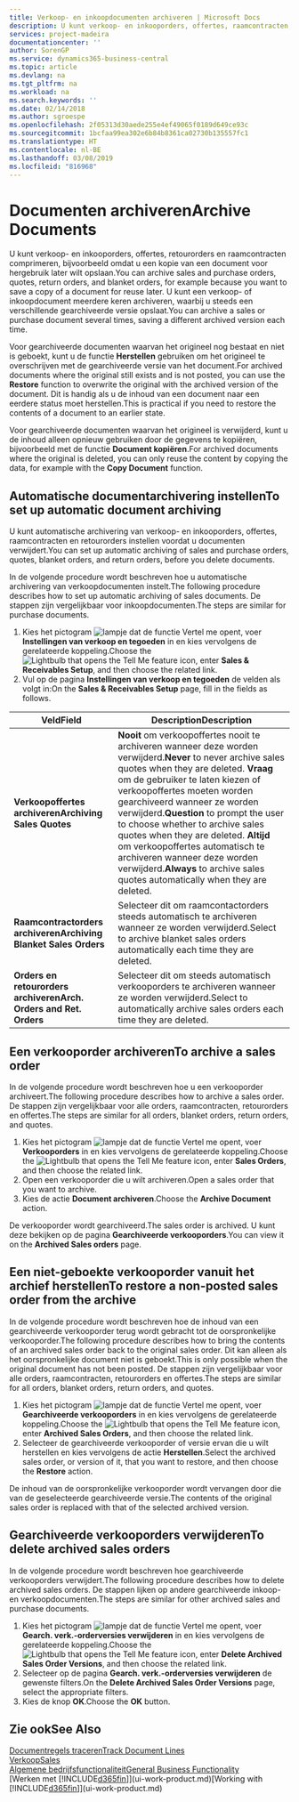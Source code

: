 ```yaml
---
title: Verkoop- en inkoopdocumenten archiveren | Microsoft Docs
description: U kunt verkoop- en inkooporders, offertes, raamcontracten, retourorders en raamcontracten archiveren en u kunt het gearchiveerde document gebruiken om het document waaruit het is gearchiveerd, opnieuw te maken.
services: project-madeira
documentationcenter: ''
author: SorenGP
ms.service: dynamics365-business-central
ms.topic: article
ms.devlang: na
ms.tgt_pltfrm: na
ms.workload: na
ms.search.keywords: ''
ms.date: 02/14/2018
ms.author: sgroespe
ms.openlocfilehash: 2f05313d30aede255e4ef49065f0189d649ce93c
ms.sourcegitcommit: 1bcfaa99ea302e6b84b8361ca02730b135557fc1
ms.translationtype: HT
ms.contentlocale: nl-BE
ms.lasthandoff: 03/08/2019
ms.locfileid: "816968"
---
```

# <a name="archive-documents"></a><span data-ttu-id="54669-103">Documenten archiveren</span><span class="sxs-lookup"><span data-stu-id="54669-103">Archive Documents</span></span>
<span data-ttu-id="54669-104">U kunt verkoop- en inkooporders, offertes, retourorders en raamcontracten comprimeren, bijvoorbeeld omdat u een kopie van een document voor hergebruik later wilt opslaan.</span><span class="sxs-lookup"><span data-stu-id="54669-104">You can archive sales and purchase orders, quotes, return orders, and blanket orders, for example because you want to save a copy of a document for reuse later.</span></span> <span data-ttu-id="54669-105">U kunt een verkoop- of inkoopdocument meerdere keren archiveren, waarbij u steeds een verschillende gearchiveerde versie opslaat.</span><span class="sxs-lookup"><span data-stu-id="54669-105">You can archive a sales or purchase document several times, saving a different archived version each time.</span></span>

<span data-ttu-id="54669-106">Voor gearchiveerde documenten waarvan het origineel nog bestaat en niet is geboekt, kunt u de functie **Herstellen** gebruiken om het origineel te overschrijven met de gearchiveerde versie van het document.</span><span class="sxs-lookup"><span data-stu-id="54669-106">For archived documents where the original still exists and is not posted, you can use the **Restore** function to overwrite the original with the archived version of the document.</span></span> <span data-ttu-id="54669-107">Dit is handig als u de inhoud van een document naar een eerdere status moet herstellen.</span><span class="sxs-lookup"><span data-stu-id="54669-107">This is practical if you need to restore the contents of a document to an earlier state.</span></span>

<span data-ttu-id="54669-108">Voor gearchiveerde documenten waarvan het origineel is verwijderd, kunt u de inhoud alleen opnieuw gebruiken door de gegevens te kopiëren, bijvoorbeeld met de functie **Document kopiëren**.</span><span class="sxs-lookup"><span data-stu-id="54669-108">For archived documents where the original is deleted, you can only reuse the content by copying the data, for example with the **Copy Document** function.</span></span>   

## <a name="to-set-up-automatic-document-archiving"></a><span data-ttu-id="54669-109">Automatische documentarchivering instellen</span><span class="sxs-lookup"><span data-stu-id="54669-109">To set up automatic document archiving</span></span>  
<span data-ttu-id="54669-110">U kunt automatische archivering van verkoop- en inkooporders, offertes, raamcontracten en retourorders instellen voordat u documenten verwijdert.</span><span class="sxs-lookup"><span data-stu-id="54669-110">You can set up automatic archiving of sales and purchase orders, quotes, blanket orders, and return orders, before you delete documents.</span></span>

<span data-ttu-id="54669-111">In de volgende procedure wordt beschreven hoe u automatische archivering van verkoopdocumenten instelt.</span><span class="sxs-lookup"><span data-stu-id="54669-111">The following procedure describes how to set up automatic archiving of sales documents.</span></span> <span data-ttu-id="54669-112">De stappen zijn vergelijkbaar voor inkoopdocumenten.</span><span class="sxs-lookup"><span data-stu-id="54669-112">The steps are similar for purchase documents.</span></span>
1.  <span data-ttu-id="54669-113">Kies het pictogram ![lampje dat de functie Vertel me opent](media/ui-search/search_small.png "Vertel me wat u wilt doen"), voer **Instellingen van verkoop en tegoeden** in en kies vervolgens de gerelateerde koppeling.</span><span class="sxs-lookup"><span data-stu-id="54669-113">Choose the ![Lightbulb that opens the Tell Me feature](media/ui-search/search_small.png "Tell me what you want to do") icon, enter **Sales & Receivables Setup**, and then choose the related link.</span></span>
2. <span data-ttu-id="54669-114">Vul op de pagina **Instellingen van verkoop en tegoeden** de velden als volgt in:</span><span class="sxs-lookup"><span data-stu-id="54669-114">On the **Sales & Receivables Setup** page, fill in the fields as follows.</span></span>

|<span data-ttu-id="54669-115">Veld</span><span class="sxs-lookup"><span data-stu-id="54669-115">Field</span></span>|<span data-ttu-id="54669-116">Description</span><span class="sxs-lookup"><span data-stu-id="54669-116">Description</span></span>|
|-----|-----------|
|<span data-ttu-id="54669-117">**Verkoopoffertes archiveren**</span><span class="sxs-lookup"><span data-stu-id="54669-117">**Archiving Sales Quotes**</span></span>|<span data-ttu-id="54669-118">**Nooit** om verkoopoffertes nooit te archiveren wanneer deze worden verwijderd.</span><span class="sxs-lookup"><span data-stu-id="54669-118">**Never** to never archive sales quotes when they are deleted.</span></span> <span data-ttu-id="54669-119">**Vraag** om de gebruiker te laten kiezen of verkoopoffertes moeten worden gearchiveerd wanneer ze worden verwijderd.</span><span class="sxs-lookup"><span data-stu-id="54669-119">**Question** to prompt the user to choose whether to archive sales quotes when they are deleted.</span></span> <span data-ttu-id="54669-120">**Altijd** om verkoopoffertes automatisch te archiveren wanneer deze worden verwijderd.</span><span class="sxs-lookup"><span data-stu-id="54669-120">**Always** to archive sales quotes automatically when they are deleted.</span></span>|
|<span data-ttu-id="54669-121">**Raamcontractorders archiveren**</span><span class="sxs-lookup"><span data-stu-id="54669-121">**Archiving Blanket Sales Orders**</span></span>|<span data-ttu-id="54669-122">Selecteer dit om raamcontactorders steeds automatisch te archiveren wanneer ze worden verwijderd.</span><span class="sxs-lookup"><span data-stu-id="54669-122">Select to archive blanket sales orders automatically each time they are deleted.</span></span>|
|<span data-ttu-id="54669-123">**Orders en retourorders archiveren**</span><span class="sxs-lookup"><span data-stu-id="54669-123">**Arch. Orders and Ret. Orders**</span></span>|<span data-ttu-id="54669-124">Selecteer dit om steeds automatisch verkooporders te archiveren wanneer ze worden verwijderd.</span><span class="sxs-lookup"><span data-stu-id="54669-124">Select to automatically archive sales orders each time they are deleted.</span></span>|

## <a name="to-archive-a-sales-order"></a><span data-ttu-id="54669-125">Een verkooporder archiveren</span><span class="sxs-lookup"><span data-stu-id="54669-125">To archive a sales order</span></span>
<span data-ttu-id="54669-126">In de volgende procedure wordt beschreven hoe u een verkooporder archiveert.</span><span class="sxs-lookup"><span data-stu-id="54669-126">The following procedure describes how to archive a sales order.</span></span> <span data-ttu-id="54669-127">De stappen zijn vergelijkbaar voor alle orders, raamcontracten, retourorders en offertes.</span><span class="sxs-lookup"><span data-stu-id="54669-127">The steps are similar for all orders, blanket orders, return orders, and quotes.</span></span>

1.  <span data-ttu-id="54669-128">Kies het pictogram ![lampje dat de functie Vertel me opent](media/ui-search/search_small.png "Vertel me wat u wilt doen"), voer **Verkooporders** in en kies vervolgens de gerelateerde koppeling.</span><span class="sxs-lookup"><span data-stu-id="54669-128">Choose the ![Lightbulb that opens the Tell Me feature](media/ui-search/search_small.png "Tell me what you want to do") icon, enter **Sales Orders**, and then choose the related link.</span></span>  
2.  <span data-ttu-id="54669-129">Open een verkooporder die u wilt archiveren.</span><span class="sxs-lookup"><span data-stu-id="54669-129">Open a sales order that you want to archive.</span></span>  
3.  <span data-ttu-id="54669-130">Kies de actie **Document archiveren**.</span><span class="sxs-lookup"><span data-stu-id="54669-130">Choose the **Archive Document** action.</span></span>

<span data-ttu-id="54669-131">De verkooporder wordt gearchiveerd.</span><span class="sxs-lookup"><span data-stu-id="54669-131">The sales order is archived.</span></span> <span data-ttu-id="54669-132">U kunt deze bekijken op de pagina **Gearchiveerde verkooporders**.</span><span class="sxs-lookup"><span data-stu-id="54669-132">You can view it on the **Archived Sales orders** page.</span></span>

## <a name="to-restore-a-non-posted-sales-order-from-the-archive"></a><span data-ttu-id="54669-133">Een niet-geboekte verkooporder vanuit het archief herstellen</span><span class="sxs-lookup"><span data-stu-id="54669-133">To restore a non-posted sales order from the archive</span></span>
<span data-ttu-id="54669-134">In de volgende procedure wordt beschreven hoe de inhoud van een gearchiveerde verkooporder terug wordt gebracht tot de oorspronkelijke verkooporder.</span><span class="sxs-lookup"><span data-stu-id="54669-134">The following procedure describes how to bring the contents of an archived sales order back to the original sales order.</span></span> <span data-ttu-id="54669-135">Dit kan alleen als het oorspronkelijke document niet is geboekt.</span><span class="sxs-lookup"><span data-stu-id="54669-135">This is only possible when the original document has not been posted.</span></span> <span data-ttu-id="54669-136">De stappen zijn vergelijkbaar voor alle orders, raamcontracten, retourorders en offertes.</span><span class="sxs-lookup"><span data-stu-id="54669-136">The steps are similar for all orders, blanket orders, return orders, and quotes.</span></span>

1. <span data-ttu-id="54669-137">Kies het pictogram ![lampje dat de functie Vertel me opent](media/ui-search/search_small.png "Vertel me wat u wilt doen"), voer **Gearchiveerde verkooporders** in en kies vervolgens de gerelateerde koppeling.</span><span class="sxs-lookup"><span data-stu-id="54669-137">Choose the ![Lightbulb that opens the Tell Me feature](media/ui-search/search_small.png "Tell me what you want to do") icon, enter **Archived Sales Orders**, and then choose the related link.</span></span>
2. <span data-ttu-id="54669-138">Selecteer de gearchiveerde verkooporder of versie ervan die u wilt herstellen en kies vervolgens de actie **Herstellen**.</span><span class="sxs-lookup"><span data-stu-id="54669-138">Select the archived sales order, or version of it, that you want to restore, and then choose the **Restore** action.</span></span>  

<span data-ttu-id="54669-139">De inhoud van de oorspronkelijke verkooporder wordt vervangen door die van de geselecteerde gearchiveerde versie.</span><span class="sxs-lookup"><span data-stu-id="54669-139">The contents of the original sales order is replaced with that of the selected archived version.</span></span>

## <a name="to-delete-archived-sales-orders"></a><span data-ttu-id="54669-140">Gearchiveerde verkooporders verwijderen</span><span class="sxs-lookup"><span data-stu-id="54669-140">To delete archived sales orders</span></span>
<span data-ttu-id="54669-141">In de volgende procedure wordt beschreven hoe gearchiveerde verkooporders verwijdert.</span><span class="sxs-lookup"><span data-stu-id="54669-141">The following procedure describes how to delete archived sales orders.</span></span> <span data-ttu-id="54669-142">De stappen lijken op andere gearchiveerde inkoop- en verkoopdocumenten.</span><span class="sxs-lookup"><span data-stu-id="54669-142">The steps are similar for other archived sales and purchase documents.</span></span>

1.  <span data-ttu-id="54669-143">Kies het pictogram ![lampje dat de functie Vertel me opent](media/ui-search/search_small.png "Vertel me wat u wilt doen"), voer **Gearch. verk.-orderversies verwijderen** in en kies vervolgens de gerelateerde koppeling.</span><span class="sxs-lookup"><span data-stu-id="54669-143">Choose the ![Lightbulb that opens the Tell Me feature](media/ui-search/search_small.png "Tell me what you want to do") icon, enter **Delete Archived Sales Order Versions**, and then choose the related link.</span></span>  
2.  <span data-ttu-id="54669-144">Selecteer op de pagina **Gearch. verk.-orderversies verwijderen** de gewenste filters.</span><span class="sxs-lookup"><span data-stu-id="54669-144">On the **Delete Archived Sales Order Versions** page, select the appropriate filters.</span></span>  
3.  <span data-ttu-id="54669-145">Kies de knop **OK**.</span><span class="sxs-lookup"><span data-stu-id="54669-145">Choose the **OK** button.</span></span>

## <a name="see-also"></a><span data-ttu-id="54669-146">Zie ook</span><span class="sxs-lookup"><span data-stu-id="54669-146">See Also</span></span>
[<span data-ttu-id="54669-147">Documentregels traceren</span><span class="sxs-lookup"><span data-stu-id="54669-147">Track Document Lines</span></span>](across-how-to-track-document-lines.md)  
[<span data-ttu-id="54669-148">Verkoop</span><span class="sxs-lookup"><span data-stu-id="54669-148">Sales</span></span>](sales-manage-sales.md)  
[<span data-ttu-id="54669-149">Algemene bedrijfsfunctionaliteit</span><span class="sxs-lookup"><span data-stu-id="54669-149">General Business Functionality</span></span>](ui-across-business-areas.md)  
<span data-ttu-id="54669-150">[Werken met [!INCLUDE[d365fin](includes/d365fin_md.md)]](ui-work-product.md)</span><span class="sxs-lookup"><span data-stu-id="54669-150">[Working with [!INCLUDE[d365fin](includes/d365fin_md.md)]](ui-work-product.md)</span></span>
